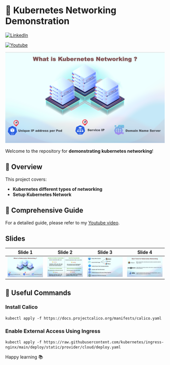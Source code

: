 # 🚀 Kubernetes Networking Demonstration
[![LinkedIn](https://img.shields.io/badge/Connect%20with%20me%20on-LinkedIn-blue.svg)](https://www.linkedin.com/in/aman-devops/)

[![Youtube](https://img.shields.io/badge/YouTube-FF0000?style=for-the-badge&logo=youtube&logoColor=white)](https://www.youtube.com/watch?v=7X9Gj3nI73o&t=628s)


![](slides/slide1.png)

Welcome to the repository for **demonstrating kubernetes networking**!

## 🌟 Overview
This project covers:
- **Kubernetes different types of networking**
- **Setup Kubernetes Network**

## 🌟 Comprehensive Guide
For a detailed guide, please refer to my [Youtube video](https://medium.com/p/c046e8d44865).

## Slides

Slide 1            | Slide 2         | Slide 3        | Slide 4
:------------------------:|:-----------------------:|:----------------------:|:----------------------:
![](slides/slide1.png)  | ![](slides/slide2.png) | ![](slides/slide3.png) | ![](slides/slide4.png)

## 🌟 Useful Commands
### Install Calico

```
kubectl apply -f https://docs.projectcalico.org/manifests/calico.yaml
```

### Enable External Access Using Ingress

```
kubectl apply -f https://raw.githubusercontent.com/kubernetes/ingress-nginx/main/deploy/static/provider/cloud/deploy.yaml
```

Happy learning 📚


